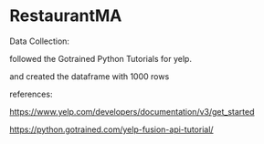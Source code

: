 # RestaurantMA

Data Collection:
 
 followed the Gotrained Python Tutorials for yelp. 
 
 and created the dataframe with 1000 rows 
 
 
 references:
 
 https://www.yelp.com/developers/documentation/v3/get_started
 
 https://python.gotrained.com/yelp-fusion-api-tutorial/
